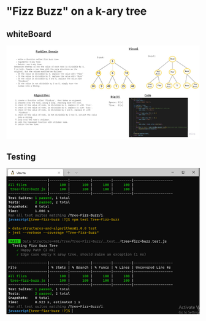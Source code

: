 # "Fizz Buzz" on a k-ary tree

## whiteBoard 
![img](./assets/whiteBoard.jpg)

## Testing 
![img](./assets/test.PNG)